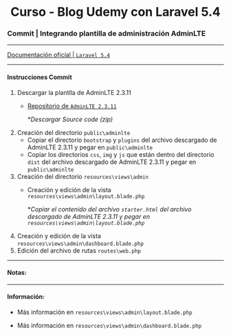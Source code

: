 
<!-- title -->
<h1 align="center">Curso - Blog Udemy con Laravel 5.4</h1>
<!-- end title -->

<!-- commit name -->
### Commit | __Integrando plantilla de administración AdminLTE__
<!-- end commit name -->

- - - - - - - - - - - - - - - - - - - - - - - - - - - - - -

<!-- official documentation -->
[Documentación oficial | `Laravel 5.4` ](https://laravel.com/docs/5.4)
<!-- end official documentation -->

- - - - - - - - - - - - - - - - - - - - - - - - - - - - - -

<!-- commit instructions -->
#### Instrucciones Commit
1. Descargar la plantlla de AdminLTE 2.3.11
   - [Repositorio de `AdminLTE 2.3.11`](https://github.com/ColorlibHQ/AdminLTE/releases/tag/v2.3.11)
     
     **Descargar Source code (zip)*
2. Creación del directorio `public\adminlte`
   - Copiar el directorio `bootstrap` y `plugins` del archivo descargado de AdminLTE 2.3.11 y pegar en `public\adminlte`
   - Copiar los directorios `css`, `img` y `js` que están dentro del directorio `dist` del archivo descargado de AdminLTE 2.3.11 y pegar en `public\adminlte`
3. Creación del directorio `resources\views\admin`
   - Creación y edición de la vista `resources\views\admin\layout.blade.php`
     
     **Copiar el contenido del archivo `starter.html` del archivo descargado de AdminLTE 2.3.11 y pegar en `resources\views\admin\layout.blade.php`*
4. Creación y edición de la vista `resources\views\admin\dashboard.blade.php`
5. Edición del archivo de rutas `routes\web.php`
<!-- end commit instructions -->

- - - - - - - - - - - - - - - - - - - - - - - - - - - - - -

<!-- notes -->
#### Notas:
<!-- end notes -->

- - - - - - - - - - - - - - - - - - - - - - - - - - - - - -

<!-- information -->
#### Información:
- Más información en `resources\views\admin\layout.blade.php`

- Más información en `resources\views\admin\dashboard.blade.php`
<!-- end information -->